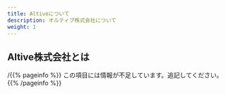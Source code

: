 ```yaml
---
title: Altiveについて
description: オルティブ株式会社について
weight: 1
---
```


## Altive株式会社とは

/{{% pageinfo %}}
この項目には情報が不足しています。追記してください。
{{% /pageinfo %}}
